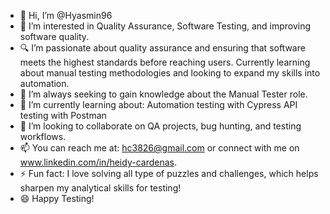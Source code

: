 - 👋 Hi, I’m @Hyasmin96
- 👀 I’m interested in Quality Assurance, Software Testing, and improving software quality.
- 🔍 I’m passionate about quality assurance and ensuring that software meets the highest standards before reaching users.
      Currently learning about manual testing methodologies and looking to expand my skills into automation.
- 🚀 I’m always seeking to gain knowledge about the Manual Tester role.
- 🌱 I’m currently learning about:
      Automation testing with Cypress
      API testing with Postman
- 💞️ I’m looking to collaborate on QA projects, bug hunting, and testing workflows.
- 📫 You can reach me at: hc3826@gmail.com or connect with me on www.linkedin.com/in/heidy-cardenas.
- ⚡ Fun fact: I love solving all type of puzzles and challenges, which helps sharpen my analytical skills for testing!
- 😄 Happy Testing!


<!---
Hyasmin96/Hyasmin96 is a ✨ special ✨ repository because its `README.md` (this file) appears on your GitHub profile.
You can click the Preview link to take a look at your changes.
--->
